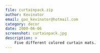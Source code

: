 ```yaml
---
file: curtainpack.zip
author: Kevinator
email: gao_kevinator@hotmail.com
category: decor
date: 2000-06-06
screenshot: curtainpack.jpg
description: >
    Five different colored curtain mats.
---
```


